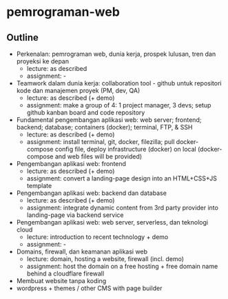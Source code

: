 # pemrograman-web

## Outline
* Perkenalan: pemrograman web, dunia kerja, prospek lulusan, tren dan proyeksi ke depan
  * lecture: as described
  * assignment: -
* Teamwork dalam dunia kerja: collaboration tool - github untuk repositori kode dan manajemen proyek (PM, dev, QA)
  * lecture: as described (+ demo)
  * assignment: make a group of 4: 1 project manager, 3 devs; setup github kanban board and code repository
* Fundamental pengembangan aplikasi web: web server; frontend; backend; database; containers (docker); terminal, FTP, & SSH
  * lecture: as described (+ demo)
  * assignment: install terminal, git, docker, filezilla; pull docker-compose config file, deploy infrastructure (docker) on local (docker-compose and web files will be provided)
* Pengembangan aplikasi web: frontend
  * lecture: as described (+ demo)
  * assignment: convert a landing-page design into an HTML+CSS+JS template
* Pengembangan aplikasi web: backend dan database
  * lecture: as described (+ demo)
  * assignment: integrate dynamic content from 3rd party provider into landing-page via backend service
* Pengembangan aplikasi web: web server, serverless, dan teknologi cloud
  * lecture: introduction to recent technology + demo
  * assignment: -
* Domains, firewall, dan keamanan aplikasi web
  * lecture: domain, hosting a website, firewall (incl. demo)
  * assignment: host the domain on a free hosting + free domain name behind a cloudflare firewall
* Membuat website tanpa koding
 * wordpress + themes / other CMS with page builder

